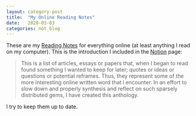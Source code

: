 ```yaml
---
layout: category-post
title:  "My Online Reading Notes"
date:   2020-03-03
categories: not_blog
---
```


These are my [Reading Notes](https://www.notion.so/Reading-Notes-11241d9832c84507a85519bc53170eaf) for everything online (at least anything I read on my computer). This is the introduction I included in the [Notion](https://www.notion.so/) page: 

> This is a list of articles, essays or papers that, when I began to read found something I wanted to keep for later; quotes or ideas or questions or potential reframes. Thus, they represent some of the more interesting online written word that i encounter. In an effort to slow down and properly synthesis and reflect on such sparsely distributed gems, I have created this anthology. 

I try to keep them up to date. 
